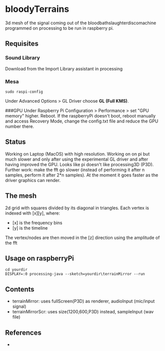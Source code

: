 # bloodyTerrains
3d mesh of the signal coming out of the bloodbathslaughterdiscomachine
programmed on processing to be run in raspberry pi.

## Requisites
### Sound Library
Download from the Import Library assistant in processing

### Mesa
```
sudo raspi-config
```
Under Advanced Options > GL Driver choose **GL (Full KMS)**.

###GPU
Under Raspberry Pi Configuration > Performance > set "GPU memory" higher. Reboot. If the raspberryPi doesn't boot, reboot manually and access Recovery Mode, change the config.txt file and reduce the GPU number there.

## Status
Working on Laptop (MacOS) with high resolution. Working on on pi but much slower and only after using the experimental GL driver and after having improved the GPU. Looks like pi doesn't like processing3D (P3D). Further work: make the fft go slower (instead of performing it after n samples, perform it after 2*n samples). At the moment it goes faster as the driver graphics can render.

## The mesh
2d grid with squares divided by its diagonal in triangles. Each vertex is indexed with [x][y], where:
* \[x] is the frequency bins
* [y] is the timeline

The vertex/nodes are then moved in the [z] direction using the amplitude of the fft

## Usage on raspberryPi
```
cd yourdir
DISPLAY=:0 processing-java --sketch=yourdir\terrainMirror --run
```
## Contents
* terrainMirror: uses fullScreen(P3D) as renderer, audioInput (mic/input signal)
* terrainMirrorScr: uses size(1200,600,P3D) instead, sampleInput (wav file)

## References
*
